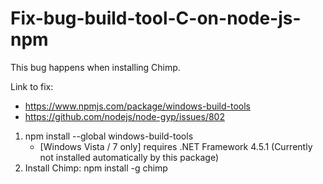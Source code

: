 # Fix-bug-build-tool-C-on-node-js-npm

This bug happens when installing Chimp. 


Link to fix: 
- https://www.npmjs.com/package/windows-build-tools
- https://github.com/nodejs/node-gyp/issues/802

1. npm install --global windows-build-tools
	+  [Windows Vista / 7 only] requires .NET Framework 4.5.1 (Currently not installed automatically by this package)
2. Install Chimp: npm install -g chimp
